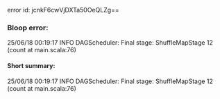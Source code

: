 error id: jcnkF6cwVjDXTa50OeQLZg==
### Bloop error:

25/06/18 00:19:17 INFO DAGScheduler: Final stage: ShuffleMapStage 12 (count at main.scala:76)
#### Short summary: 

25/06/18 00:19:17 INFO DAGScheduler: Final stage: ShuffleMapStage 12 (count at main.scala:76)